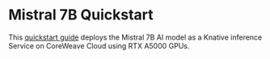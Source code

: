 # Mistral 7B Quickstart

This [quickstart guide](./mistral-cloud-deployment.md) deploys the Mistral 7B AI model as a Knative inference Service on CoreWeave Cloud using RTX A5000 GPUs.
